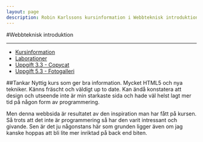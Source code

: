 ```yaml
---
layout: page
description: Robin Karlssons kursinformation i Webbteknisk introduktion.
---
```


#Webbteknisk introduktion

---

- [Kursinformation](https://coursepress.lnu.se/kurs/webbteknisk-introduktion/)
- [Laborationer](http://1ik415.rpkn.se/)
- [Uppgift 3.3 - Copycat](https://github.com/rk222ev/1ik415-Uppgift-3-3)
- [Uppgift 5.3 - Fotogalleri](http://1ik415.rpkn.se/gallery)

##Tankar
Nyttig kurs som ger bra information. Mycket HTML5 och nya tekniker. Känns fräscht och väldigt up to date.
Kan ändå konstatera att design och utseende inte är min starkaste sida och hade väl helst lagt mer tid
på någon form av programmering.

Men denna webbsida är resultatet av den inspiration man har fått på kursen. Så trots att det inte är
programmering så har den varit intressant och givande. Sen är det ju någonstans här som grunden ligger
även om jag kanske hoppas att bli lite mer inriktad på back end biten.

